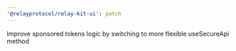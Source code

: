 ```yaml
---
'@relayprotocol/relay-kit-ui': patch
---
```


Improve sponsored tokens logic by switching to more flexible useSecureApi method
